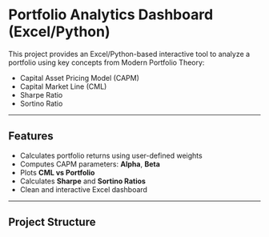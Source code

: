 # Portfolio Analytics Dashboard (Excel/Python)

This project provides an Excel/Python-based interactive tool to analyze a portfolio using key concepts from Modern Portfolio Theory:

- Capital Asset Pricing Model (CAPM)
- Capital Market Line (CML)
- Sharpe Ratio
- Sortino Ratio

---

## Features

- Calculates portfolio returns using user-defined weights
- Computes CAPM parameters: **Alpha**, **Beta**
- Plots **CML vs Portfolio**
- Calculates **Sharpe** and **Sortino Ratios**
- Clean and interactive Excel dashboard

---

## Project Structure

